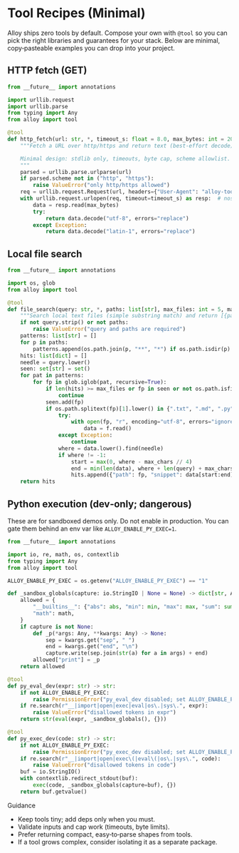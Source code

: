 # Tool Recipes (Minimal)

Alloy ships zero tools by default. Compose your own with `@tool` so you can
pick the right libraries and guarantees for your stack. Below are minimal,
copy‑pasteable examples you can drop into your project.

## HTTP fetch (GET)

```python
from __future__ import annotations

import urllib.request
import urllib.parse
from typing import Any
from alloy import tool

@tool
def http_fetch(url: str, *, timeout_s: float = 8.0, max_bytes: int = 200_000) -> str:
    """Fetch a URL over http/https and return text (best‑effort decode).

    Minimal design: stdlib only, timeouts, byte cap, scheme allowlist.
    """
    parsed = urllib.parse.urlparse(url)
    if parsed.scheme not in ("http", "https"):
        raise ValueError("only http/https allowed")
    req = urllib.request.Request(url, headers={"User-Agent": "alloy-tool/1"})
    with urllib.request.urlopen(req, timeout=timeout_s) as resp:  # nosec B310
        data = resp.read(max_bytes)
        try:
            return data.decode("utf-8", errors="replace")
        except Exception:
            return data.decode("latin-1", errors="replace")
```

## Local file search

```python
from __future__ import annotations

import os, glob
from alloy import tool

@tool
def file_search(query: str, *, paths: list[str], max_files: int = 5, max_chars: int = 240) -> list[dict]:
    """Search local text files (simple substring match) and return [{path, snippet}]."""
    if not query.strip() or not paths:
        raise ValueError("query and paths are required")
    patterns: list[str] = []
    for p in paths:
        patterns.append(os.path.join(p, "**", "*") if os.path.isdir(p) else p)
    hits: list[dict] = []
    needle = query.lower()
    seen: set[str] = set()
    for pat in patterns:
        for fp in glob.iglob(pat, recursive=True):
            if len(hits) >= max_files or fp in seen or not os.path.isfile(fp):
                continue
            seen.add(fp)
            if os.path.splitext(fp)[1].lower() in {".txt", ".md", ".py", ".rst", ".json"}:
                try:
                    with open(fp, "r", encoding="utf-8", errors="ignore") as f:
                        data = f.read()
                except Exception:
                    continue
                where = data.lower().find(needle)
                if where != -1:
                    start = max(0, where - max_chars // 4)
                    end = min(len(data), where + len(query) + max_chars // 2)
                    hits.append({"path": fp, "snippet": data[start:end].strip()})
    return hits
```

## Python execution (dev‑only; dangerous)

These are for sandboxed demos only. Do not enable in production. You can gate
them behind an env var like `ALLOY_ENABLE_PY_EXEC=1`.

```python
from __future__ import annotations

import io, re, math, os, contextlib
from typing import Any
from alloy import tool

ALLOY_ENABLE_PY_EXEC = os.getenv("ALLOY_ENABLE_PY_EXEC") == "1"

def _sandbox_globals(capture: io.StringIO | None = None) -> dict[str, Any]:
    allowed = {
        "__builtins__": {"abs": abs, "min": min, "max": max, "sum": sum, "len": len, "range": range},
        "math": math,
    }
    if capture is not None:
        def _p(*args: Any, **kwargs: Any) -> None:
            sep = kwargs.get("sep", " ")
            end = kwargs.get("end", "\n")
            capture.write(sep.join(str(a) for a in args) + end)
        allowed["print"] = _p
    return allowed

@tool
def py_eval_dev(expr: str) -> str:
    if not ALLOY_ENABLE_PY_EXEC:
        raise PermissionError("py_eval_dev disabled; set ALLOY_ENABLE_PY_EXEC=1 to enable")
    if re.search(r"__|import|open|exec|eval|os\.|sys\.", expr):
        raise ValueError("disallowed tokens in expr")
    return str(eval(expr, _sandbox_globals(), {}))

@tool
def py_exec_dev(code: str) -> str:
    if not ALLOY_ENABLE_PY_EXEC:
        raise PermissionError("py_exec_dev disabled; set ALLOY_ENABLE_PY_EXEC=1 to enable")
    if re.search(r"__|import|open|exec\(|eval\(|os\.|sys\.", code):
        raise ValueError("disallowed tokens in code")
    buf = io.StringIO()
    with contextlib.redirect_stdout(buf):
        exec(code, _sandbox_globals(capture=buf), {})
    return buf.getvalue()
```

Guidance
- Keep tools tiny; add deps only when you must.
- Validate inputs and cap work (timeouts, byte limits).
- Prefer returning compact, easy‑to‑parse shapes from tools.
- If a tool grows complex, consider isolating it as a separate package.
